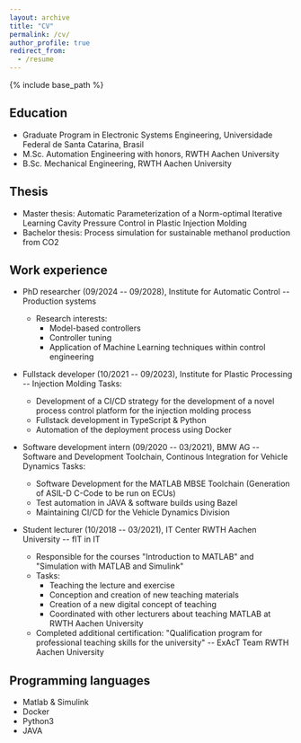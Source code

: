 ```yaml
---
layout: archive
title: "CV"
permalink: /cv/
author_profile: true
redirect_from:
  - /resume
---
```


{% include base_path %}

Education
---------
* Graduate Program in Electronic Systems Engineering, Universidade Federal de Santa Catarina, Brasil
* M.Sc. Automation Engineering with honors, RWTH Aachen University
* B.Sc. Mechanical Engineering, RWTH Aachen University

Thesis
------
* Master thesis: Automatic Parameterization of a Norm-optimal Iterative Learning Cavity Pressure Control in Plastic Injection Molding 
* Bachelor thesis: Process simulation for sustainable methanol production from CO2 


Work experience
---------------
* PhD researcher (09/2024 -- 09/2028), Institute for Automatic Control -- Production systems
  * Research interests: 
    - Model-based controllers
    - Controller tuning
    - Application of Machine Learning techniques within control engineering
* Fullstack developer (10/2021 -- 09/2023), Institute for Plastic Processing -- Injection Molding
  Tasks: 
    - Development of a CI/CD strategy for the development of a novel process control platform for the injection molding process
    - Fullstack development in TypeScript & Python
    - Automation of the deployment process using Docker 

* Software development intern (09/2020 -- 03/2021), BMW AG -- Software and Development Toolchain, Continous Integration for Vehicle Dynamics
  Tasks: 
    - Software Development for the MATLAB MBSE Toolchain (Generation of ASIL-D C-Code to be run on ECUs)
    - Test automation in JAVA & software builds using Bazel
    - Maintaining CI/CD for the Vehicle Dynamics Division

* Student lecturer (10/2018 -- 03/2021), IT Center RWTH Aachen University -- fIT in IT
  * Responsible for the courses "Introduction to MATLAB" and "Simulation with MATLAB and Simulink"
  * Tasks: 
    - Teaching the lecture and exercise
    - Conception and creation of new teaching materials
    - Creation of a new digital concept of teaching
    - Coordinated with other lecturers about teaching MATLAB at RWTH Aachen University
  * Completed additional certification: "Qualification program for professional teaching skills for the university" -- ExAcT Team RWTH Aachen University
  

Programming languages
---------------------
* Matlab & Simulink
* Docker
* Python3
* JAVA
  
